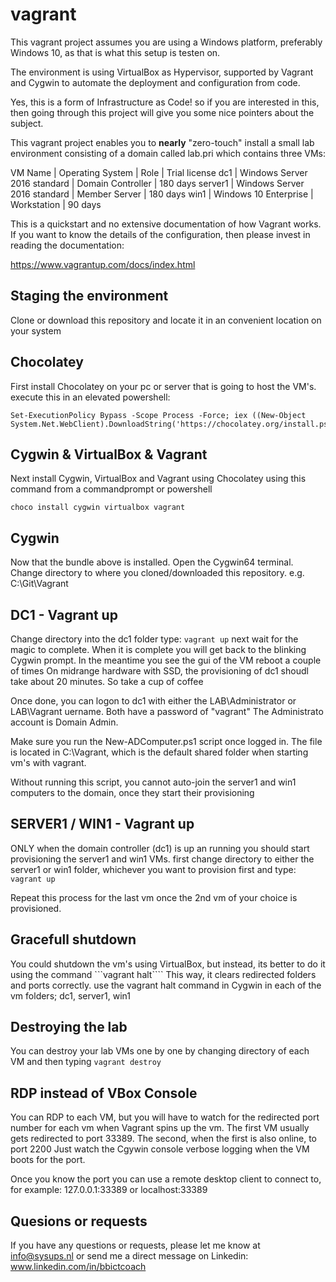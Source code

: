 # vagrant
This vagrant project assumes you are using a Windows platform, preferably Windows 10,
as that is what this setup is testen on.

The environment is using VirtualBox as Hypervisor, supported by Vagrant and Cygwin
to automate the deployment and configuration from code.

Yes, this is a form of Infrastructure as Code! so if you are interested in this,
then going through this project will give you some nice pointers about the subject.

This vagrant project enables you to **nearly** "zero-touch" install a small lab environment
consisting of a domain called lab.pri which contains three VMs:

VM Name | Operating System | Role | Trial license
dc1 | Windows Server 2016 standard | Domain Controller | 180 days
server1 | Windows Server 2016 standard | Member Server | 180 days
win1 | Windows 10 Enterprise | Workstation | 90 days

This is a quickstart and no extensive documentation of how Vagrant works. If you want to
know the details of the configuration, then please invest in reading the documentation:

https://www.vagrantup.com/docs/index.html


## Staging the environment
Clone or download this repository and locate it in an convenient location on your system

## Chocolatey
First install Chocolatey on your pc or server that is going to host the VM's. execute this in an elevated powershell:

```
Set-ExecutionPolicy Bypass -Scope Process -Force; iex ((New-Object System.Net.WebClient).DownloadString('https://chocolatey.org/install.ps1'))
```

## Cygwin & VirtualBox & Vagrant
Next install Cygwin, VirtualBox and Vagrant using Chocolatey using this command from a commandprompt or powershell

```
choco install cygwin virtualbox vagrant
```

## Cygwin
Now that the bundle above is installed. Open the Cygwin64 terminal.
Change directory to where you cloned/downloaded this repository.
e.g. C:\Git\Vagrant

## DC1 - Vagrant up
Change directory into the dc1 folder
type:
```vagrant up```
next wait for the magic to complete. When it is complete you will
get back to the blinking Cygwin prompt.
In the meantime you see the gui of the VM reboot a couple of times
On midrange hardware with SSD, the provisioning of dc1 shoudl take
about 20 minutes. So take a cup of coffee

Once done, you can logon to dc1 with either the LAB\Administrator or
LAB\Vagrant uername. Both have a password of "vagrant"
The Administrato account is Domain Admin.

Make sure you run the New-ADComputer.ps1 script once logged in.
The file is located in C:\Vagrant, which is the default shared
folder when starting vm's with vagrant.

Without running this script, you cannot auto-join the server1 and win1
computers to the domain, once they start their provisioning

## SERVER1 / WIN1 - Vagrant up
ONLY when the domain controller (dc1) is up an running you should start
provisioning the server1 and win1 VMs.
first change directory to either the server1 or win1 folder, whichever
you want to provision first and type:
```vagrant up```

Repeat this process for the last vm once the 2nd vm of your choice is
provisioned.

## Gracefull shutdown
You could shutdown the vm's using VirtualBox, but instead, its better
to do it using the command
```vagrant halt````
This way, it clears redirected folders and ports correctly.
use the vagrant halt command in Cygwin in each of the vm folders;
dc1, server1, win1

## Destroying the lab
You can destroy your lab VMs one by one by changing directory of each
VM and then typing
```vagrant destroy```

## RDP instead of VBox Console
You can RDP to each VM, but you will have to watch for the redirected
port number for each vm when Vagrant spins up the vm.
The first VM usually gets redirected to port 33389.
The second, when the first is also online, to port 2200
Just watch the Cgywin console verbose logging when the VM boots for
the port.

Once you know the port you can use a remote desktop client to connect
to, for example: 127.0.0.1:33389 or localhost:33389

## Quesions or requests
If you have any questions or requests, please let me know at
info@sysups.nl or send me a direct message on Linkedin:
www.linkedin.com/in/bbictcoach
